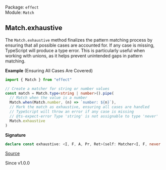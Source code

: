 Package: `effect`<br />
Module: `Match`<br />

## Match.exhaustive

The `Match.exhaustive` method finalizes the pattern matching process by
ensuring that all possible cases are accounted for. If any case is missing,
TypeScript will produce a type error. This is particularly useful when
working with unions, as it helps prevent unintended gaps in pattern matching.

**Example** (Ensuring All Cases Are Covered)

```ts
import { Match } from "effect"

// Create a matcher for string or number values
const match = Match.type<string | number>().pipe(
  // Match when the value is a number
  Match.when(Match.number, (n) => `number: ${n}`),
  // Mark the match as exhaustive, ensuring all cases are handled
  // TypeScript will throw an error if any case is missing
  // @ts-expect-error Type 'string' is not assignable to type 'never'
  Match.exhaustive
)
```

**Signature**

```ts
declare const exhaustive: <I, F, A, Pr, Ret>(self: Matcher<I, F, never, A, Pr, Ret>) => [Pr] extends [never] ? (u: I) => Unify<A> : Unify<A>
```

[Source](https://github.com/Effect-TS/effect/tree/main/packages/effect/src/Match.ts#L1231)

Since v1.0.0
